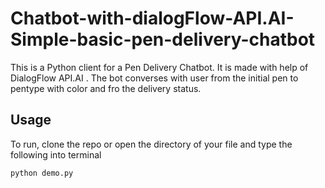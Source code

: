 # Chatbot-with-dialogFlow-API.AI-Simple-basic-pen-delivery-chatbot
 This is a Python client for a Pen Delivery Chatbot. It is made with help of DialogFlow API.AI . 
 The bot converses with user from the initial pen to pentype with color and fro the delivery status.
 

## Usage
To run, clone the repo or open the directory of your file and type the following into terminal

`python demo.py `

